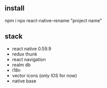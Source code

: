 ## install

npm i
npx react-native-rename "project name"

## stack

- react native 0.59.9
- redux thunk
- react navigation
- realm db
- i18n
- vector icons (only IOS for now)
- native base
